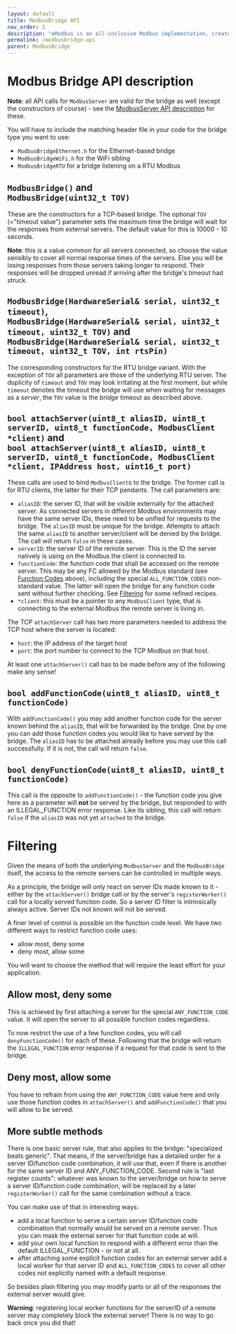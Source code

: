 ```yaml
---
layout: default
title: ModbusBridge API
nav_order: 1
description: "eModbus is an all-inclusive Modbus implementation, created for ESP32 and Arduino"
permalink: /modbusbridge-api
parent: ModbusBridge
---
```


# Modbus Bridge API description

**Note**: all API calls for ``ModbusServer`` are valid for the bridge as well (except the constructors of course) - see the [ModbusServer API description](#api-description-1) for these.

You will have to include the matching header file in your code for the bridge type you want to use:
- ``ModbusBridgeEthernet.h`` for the Ethernet-based bridge
- ``ModbusBridgeWiFi.h`` for the WiFi sibling
- ``ModbusBridgeRTU`` for a bridge listening on a RTU Modbus

## ``ModbusBridge()`` and<br> ``ModbusBridge(uint32_t TOV)``
These are the constructors for a TCP-based bridge. The optional ``TOV`` (="timeout value") parameter sets the maximum time the bridge will wait for the responses from external servers. The default value for this is 10000 - 10 seconds.

**Note**: this is a value common for all servers connected, so choose the value sensibly to cover all normal response times of the servers. 
Else you will be losing responses from those servers taking longer to respond. Their responses will be dropped unread if arriving after the bridge's timeout had struck.

## ``ModbusBridge(HardwareSerial& serial, uint32_t timeout)``,<br> ``ModbusBridge(HardwareSerial& serial, uint32_t timeout, uint32_t TOV)`` and<br> ``ModbusBridge(HardwareSerial& serial, uint32_t timeout, uint32_t TOV, int rtsPin)``
The corresponding constructors for the RTU bridge variant. With the exception of ``TOV`` all parameters are those of the underlying RTU server.
The duplicity of ``timeout`` and ``TOV`` may look irritating at the first moment, but while ``timeout`` denotes the timeout the bridge will use when waiting for messages as a _server_, the ``TOV`` value is the _bridge_ timeout as described above.

## ``bool attachServer(uint8_t aliasID, uint8_t serverID, uint8_t functionCode, ModbusClient *client)`` and<br> ``bool attachServer(uint8_t aliasID, uint8_t serverID, uint8_t functionCode, ModbusClient *client, IPAddress host, uint16_t port)``
These calls are used to bind ``ModbusClient``s to the bridge. 
The former call is for RTU clients, the latter for their TCP pendants.
The call parameters are:
- ``aliasID``: the server ID, that will be visible externally for the attached server. As connected servers in different Modbus environments may have the same server IDs, these need to be unified for requests to the bridge.
The ``aliasID`` must be unique for the bridge. Attempts to attach the same ``aliasID`` to another server/client will be denied by the bridge.
The call will return ``false`` in these cases.
- ``serverID``: the server ID of the remote server. This is the ID the server natively is using on the Modbus the client is connected to.
- ``functionCode``: the function code that shall be accessed on the remote server.
This may be any FC allowed by the Modbus standard (see [Function Codes](#functioncodes) above), including the special ``ALL_FUNCTION_CODES`` non-standard value. The latter will open the bridge for any function code sent without further checking. See [Filtering](#filtering) for some refined recipes.
- ``*client``: this must be a pointer to any ``ModbusClient`` type, that is connecting to the external Modbus the remote server is living in.

The TCP ``attachServer`` call has two more parameters needed to address the TCP host where the server is located:
- ``host``: the IP address of the target host
- ``port``: the port number to connect to the TCP Modbus on that host.

At least one ``attachServer()`` call has to be made before any of the following make any sense!

## ``bool addFunctionCode(uint8_t aliasID, uint8_t functionCode)``
With ``addFunctionCode()`` you may add another function code for the server known behind the ``aliasID``, that will be forwarded by the bridge. One by one you can add those function codes you would like to have served by the bridge.
The ``aliasID`` has to be attached already before you may use this call successfully. If it is not, the call will return ``false``.

## ``bool denyFunctionCode(uint8_t aliasID, uint8_t functionCode)``
This call is the opposite to ``addFunctionCode()`` - the function code you give here as a parameter will **not** be served by the bridge, but responded to with an ILLEGAL_FUNCTION error response.
Like its sibling, this call will return ``false`` if the ``aliasID`` was not yet ``attached`` to the bridge.

# Filtering
Given the means of both the underlying ``ModbusServer`` and the ``ModbusBridge`` itself, the access to the remote servers can be controlled in multiple ways.

As a principle, the bridge will only react on server IDs made known to it - either by the ``attachServer()`` bridge call or by the server's ``registerWorker()`` call for a locally served function code. So a server ID filter is intrinsically always active. Server IDs not known will not be served.

A finer level of control is possible on the function code level. We have two different ways to restrict function code uses:
- allow most, deny some
- deny most, allow some

You will want to choose the method that will require the least effort for your application.

## Allow most, deny some
This is achieved by first attaching a server for the special ``ANY_FUNCTION_CODE`` value. It will open the server to all possible function codes regardless.

To now restrict the use of a few function codes, you will call ``denyFunctionCode()`` for each of these. Following that the bridge will return the ``ILLEGAL_FUNCTION`` error response if a request for that code is sent to the bridge.

## Deny most, allow some
You have to refrain from using the ``ANY_FUNCTION_CODE`` value here and only use those function codes in ``attachServer()`` and ``addFunctionCode()`` that you will allow to be served.

## More subtle methods
There is one basic server rule, that also applies to the bridge: "specialized beats generic". That means, if the server/bridge has a detailed order for a server ID/function code combination, it will use that, even if there is another for the same server ID and ANY_FUNCTION_CODE.
Second rule is "last register counts": whatever was known to the server/bridge on how to serve a server ID/function code combination, will be replaced by a later ``registerWorker()`` call for the same combination without a trace.

You can make use of that in interesting ways:
- add a local function to serve a certain server ID/function code combination that normally would be served on a remote server. Thus you can mask the external server for that function code at will.
- add your own local function to respond with a different error than the default ILLEGAL_FUNCTION - or not at all.
- after attaching some explicit function codes for an external server add a local worker for that server ID and ``ALL_FUNCTION_CODES`` to cover all other codes not explicitly named with a default response.

So besides plain filtering you may modify parts or all of the responses the external server would give.

**Warning**: registering local worker functions for the serverID of a remote server may completely block the external server! There is no way to go back once you did that!
